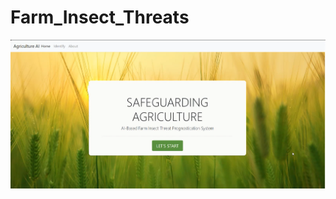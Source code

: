 # Farm_Insect_Threats
 
[![Video Title](https://github.com/sushniaa/Farm_Insect_Threats/blob/main/thumbnail.png)](Project__Demo.mp4)
